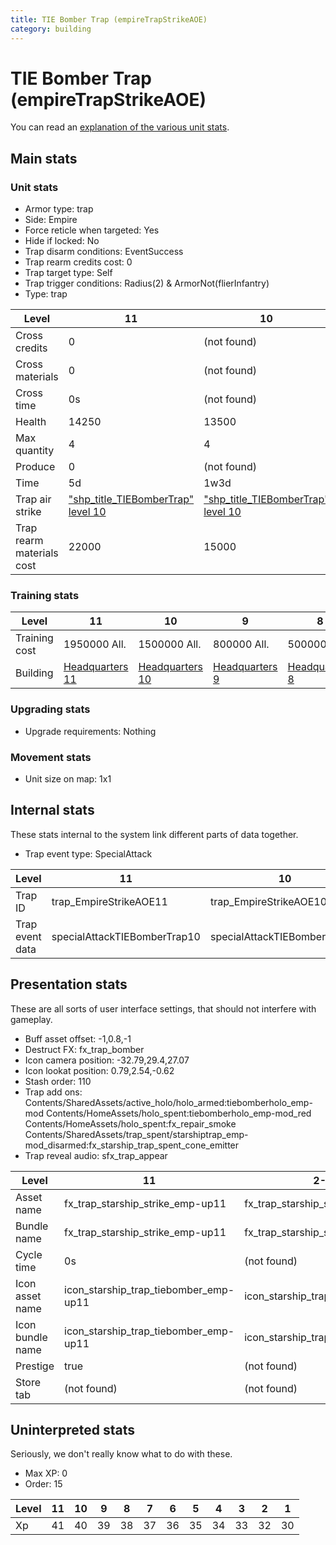 ```yaml
---
title: TIE Bomber Trap (empireTrapStrikeAOE)
category: building
---
```


# TIE Bomber Trap (empireTrapStrikeAOE)

You can read an [explanation  of the various unit stats](unitexplained.md).

## Main stats

### Unit stats

  * Armor type: trap
  * Side: Empire
  * Force reticle when targeted: Yes
  * Hide if locked: No
  * Trap disarm conditions: EventSuccess
  * Trap rearm credits cost: 0
  * Trap target type: Self
  * Trap trigger conditions: Radius(2) & ArmorNot(flierInfantry)
  * Type: trap

|Level                    |11                                                      |10                                                      |9                                                      |8                                                      |7                                                      |6                                                      |5                                                      |4                                                      |3                                                      |2                                                      |1                                                      |
|-------------------------|--------------------------------------------------------|--------------------------------------------------------|-------------------------------------------------------|-------------------------------------------------------|-------------------------------------------------------|-------------------------------------------------------|-------------------------------------------------------|-------------------------------------------------------|-------------------------------------------------------|-------------------------------------------------------|-------------------------------------------------------|
|Cross credits            |0                                                       |(not found)                                             |(not found)                                            |(not found)                                            |(not found)                                            |(not found)                                            |(not found)                                            |(not found)                                            |(not found)                                            |(not found)                                            |(not found)                                            |
|Cross materials          |0                                                       |(not found)                                             |(not found)                                            |(not found)                                            |(not found)                                            |(not found)                                            |(not found)                                            |(not found)                                            |(not found)                                            |(not found)                                            |(not found)                                            |
|Cross time               |0s                                                      |(not found)                                             |(not found)                                            |(not found)                                            |(not found)                                            |(not found)                                            |(not found)                                            |(not found)                                            |(not found)                                            |(not found)                                            |(not found)                                            |
|Health                   |14250                                                   |13500                                                   |12250                                                  |11000                                                  |9750                                                   |8500                                                   |7250                                                   |6000                                                   |4500                                                   |3750                                                   |2500                                                   |
|Max quantity             |4                                                       |4                                                       |4                                                      |3                                                      |3                                                      |2                                                      |2                                                      |2                                                      |2                                                      |2                                                      |2                                                      |
|Produce                  |0                                                       |(not found)                                             |(not found)                                            |(not found)                                            |(not found)                                            |(not found)                                            |(not found)                                            |(not found)                                            |(not found)                                            |(not found)                                            |(not found)                                            |
|Time                     |5d                                                      |1w3d                                                    |6d                                                     |3d                                                     |2d                                                     |1d12h                                                  |1d                                                     |12h                                                    |2h                                                     |15m                                                    |1m                                                     |
|Trap air strike          |["shp_title_TIEBomberTrap" level 10](TIEBomberTrap.html)|["shp_title_TIEBomberTrap" level 10](TIEBomberTrap.html)|["shp_title_TIEBomberTrap" level 9](TIEBomberTrap.html)|["shp_title_TIEBomberTrap" level 8](TIEBomberTrap.html)|["shp_title_TIEBomberTrap" level 7](TIEBomberTrap.html)|["shp_title_TIEBomberTrap" level 6](TIEBomberTrap.html)|["shp_title_TIEBomberTrap" level 5](TIEBomberTrap.html)|["shp_title_TIEBomberTrap" level 4](TIEBomberTrap.html)|["shp_title_TIEBomberTrap" level 3](TIEBomberTrap.html)|["shp_title_TIEBomberTrap" level 2](TIEBomberTrap.html)|["shp_title_TIEBomberTrap" level 1](TIEBomberTrap.html)|
|Trap rearm materials cost|22000                                                   |15000                                                   |8000                                                   |6000                                                   |5000                                                   |3000                                                   |2000                                                   |1800                                                   |1500                                                   |1000                                                   |500                                                    |


### Training stats

|Level        |11                              |10                              |9                              |8                              |7                              |6                              |5                              |4                              |3                              |2                              |1                              |
|-------------|--------------------------------|--------------------------------|-------------------------------|-------------------------------|-------------------------------|-------------------------------|-------------------------------|-------------------------------|-------------------------------|-------------------------------|-------------------------------|
|Training cost|1950000 All.                    |1500000 All.                    |800000 All.                    |500000 All.                    |350000 All.                    |160000 All.                    |60000 All.                     |30000 All.                     |10000 All.                     |2000 All.                      |600 All.                       |
|Building     |[Headquarters 11](empireHQ.html)|[Headquarters 10](empireHQ.html)|[Headquarters 9](empireHQ.html)|[Headquarters 8](empireHQ.html)|[Headquarters 7](empireHQ.html)|[Headquarters 6](empireHQ.html)|[Headquarters 5](empireHQ.html)|[Headquarters 5](empireHQ.html)|[Headquarters 5](empireHQ.html)|[Headquarters 5](empireHQ.html)|[Headquarters 5](empireHQ.html)|


### Upgrading stats

  * Upgrade requirements: Nothing

### Movement stats

  * Unit size on map: 1x1

## Internal stats

These stats internal to the system link different parts of data together.

  * Trap event type: SpecialAttack

|Level          |11                          |10                          |9                          |8                          |7                          |6                          |5                          |4                          |3                          |2                          |1                          |
|---------------|----------------------------|----------------------------|---------------------------|---------------------------|---------------------------|---------------------------|---------------------------|---------------------------|---------------------------|---------------------------|---------------------------|
|Trap ID        |trap_EmpireStrikeAOE11      |trap_EmpireStrikeAOE10      |trap_EmpireStrikeAOE9      |trap_EmpireStrikeAOE8      |trap_EmpireStrikeAOE7      |trap_EmpireStrikeAOE6      |trap_EmpireStrikeAOE5      |trap_EmpireStrikeAOE4      |trap_EmpireStrikeAOE3      |trap_EmpireStrikeAOE2      |trap_EmpireStrikeAOE1      |
|Trap event data|specialAttackTIEBomberTrap10|specialAttackTIEBomberTrap10|specialAttackTIEBomberTrap9|specialAttackTIEBomberTrap8|specialAttackTIEBomberTrap7|specialAttackTIEBomberTrap6|specialAttackTIEBomberTrap5|specialAttackTIEBomberTrap4|specialAttackTIEBomberTrap3|specialAttackTIEBomberTrap2|specialAttackTIEBomberTrap1|


## Presentation stats

These are all sorts of user interface settings, that should not interfere with gameplay.

  * Buff asset offset: -1,0.8,-1
  * Destruct FX: fx_trap_bomber
  * Icon camera position: -32.79,29.4,27.07
  * Icon lookat position: 0.79,2.54,-0.62
  * Stash order: 110
  * Trap add ons: Contents/SharedAssets/active_holo/holo_armed:tiebomberholo_emp-mod Contents/HomeAssets/holo_spent:tiebomberholo_emp-mod_red Contents/HomeAssets/holo_spent:fx_repair_smoke Contents/SharedAssets/trap_spent/starshiptrap_emp-mod_disarmed:fx_starship_trap_spent_cone_emitter
  * Trap reveal audio: sfx_trap_appear

|Level           |11                                   |2-10                            |1                               |
|----------------|-------------------------------------|--------------------------------|--------------------------------|
|Asset name      |fx_trap_starship_strike_emp-up11     |fx_trap_starship_strike_emp     |fx_trap_starship_strike_emp     |
|Bundle name     |fx_trap_starship_strike_emp-up11     |fx_trap_starship_strike_emp     |fx_trap_starship_strike_emp     |
|Cycle time      |0s                                   |(not found)                     |(not found)                     |
|Icon asset name |icon_starship_trap_tiebomber_emp-up11|icon_starship_trap_tiebomber_emp|icon_starship_trap_tiebomber_emp|
|Icon bundle name|icon_starship_trap_tiebomber_emp-up11|icon_starship_trap_tiebomber_emp|icon_starship_trap_tiebomber_emp|
|Prestige        |true                                 |(not found)                     |(not found)                     |
|Store tab       |(not found)                          |(not found)                     |defenses                        |


## Uninterpreted stats

Seriously, we don't really know what to do with these.

  * Max XP: 0
  * Order: 15

|Level|11|10|9 |8 |7 |6 |5 |4 |3 |2 |1 |
|-----|--|--|--|--|--|--|--|--|--|--|--|
|Xp   |41|40|39|38|37|36|35|34|33|32|30|


